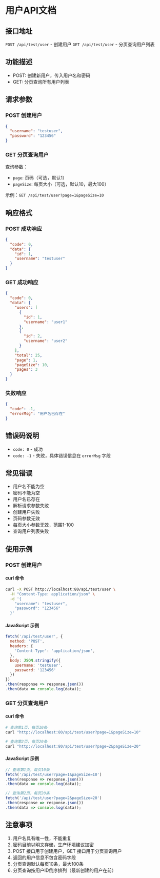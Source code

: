 # 用户API文档

## 接口地址
`POST /api/test/user` - 创建用户
`GET /api/test/user` - 分页查询用户列表

## 功能描述
- POST: 创建新用户，传入用户名和密码
- GET: 分页查询所有用户列表

## 请求参数

### POST 创建用户
```json
{
  "username": "testuser",
  "password": "123456"
}
```

### GET 分页查询用户
查询参数：
- `page`: 页码（可选，默认1）
- `pageSize`: 每页大小（可选，默认10，最大100）

示例：`GET /api/test/user?page=1&pageSize=10`

## 响应格式

### POST 成功响应
```json
{
  "code": 0,
  "data": {
    "id": 1,
    "username": "testuser"
  }
}
```

### GET 成功响应
```json
{
  "code": 0,
  "data": {
    "users": [
      {
        "id": 1,
        "username": "user1"
      },
      {
        "id": 2,
        "username": "user2"
      }
    ],
    "total": 25,
    "page": 1,
    "pageSize": 10,
    "pages": 3
  }
}
```

### 失败响应
```json
{
  "code": -1,
  "errorMsg": "用户名已存在"
}
```

## 错误码说明
- `code: 0` - 成功
- `code: -1` - 失败，具体错误信息在 `errorMsg` 字段

## 常见错误
- 用户名不能为空
- 密码不能为空
- 用户名已存在
- 解析请求参数失败
- 创建用户失败
- 页码参数无效
- 每页大小参数无效，范围1-100
- 查询用户列表失败

## 使用示例

### POST 创建用户

#### curl 命令
```bash
curl -X POST http://localhost:80/api/test/user \
  -H "Content-Type: application/json" \
  -d '{
    "username": "testuser",
    "password": "123456"
  }'
```

#### JavaScript 示例
```javascript
fetch('/api/test/user', {
  method: 'POST',
  headers: {
    'Content-Type': 'application/json',
  },
  body: JSON.stringify({
    username: 'testuser',
    password: '123456'
  })
})
.then(response => response.json())
.then(data => console.log(data));
```

### GET 分页查询用户

#### curl 命令
```bash
# 查询第1页，每页10条
curl "http://localhost:80/api/test/user?page=1&pageSize=10"

# 查询第2页，每页20条
curl "http://localhost:80/api/test/user?page=2&pageSize=20"
```

#### JavaScript 示例
```javascript
// 查询第1页，每页10条
fetch('/api/test/user?page=1&pageSize=10')
.then(response => response.json())
.then(data => console.log(data));

// 查询第2页，每页20条
fetch('/api/test/user?page=2&pageSize=20')
.then(response => response.json())
.then(data => console.log(data));
```

## 注意事项
1. 用户名具有唯一性，不能重复
2. 密码目前以明文存储，生产环境建议加密
3. POST 接口用于创建用户，GET 接口用于分页查询用户
4. 返回的用户信息不包含密码字段
5. 分页查询默认每页10条，最大100条
6. 分页查询按用户ID倒序排列（最新创建的用户在前） 